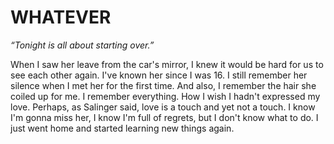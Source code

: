 # WHATEVER

*“Tonight is all about starting over.”*

When I saw her leave from the car's mirror, I knew it would be hard for us to see each other again. I've known her since I was 16. I still remember her silence when I met her for the first time. And also, I remember the hair she coiled up for me. I remember everything. How I wish I hadn't expressed my love. Perhaps, as Salinger said, love is a touch and yet not a touch. I know I'm gonna miss her, I know I'm full of regrets, but I don't know what to do. I just went home and started learning new things again.

